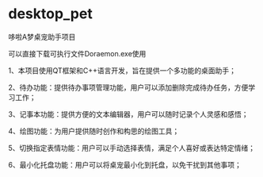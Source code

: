 # desktop_pet
哆啦A梦桌宠助手项目

可以直接下载可执行文件Doraemon.exe使用

1、本项目使用QT框架和C++语言开发，旨在提供一个多功能的桌面助手；

2、待办功能：提供待办事项管理功能，用户可以添加删除完成待办任务，方便学习工作；

3、记事本功能：提供方便的文本编辑器，用户可以随时记录个人灵感和感悟；

4、绘图功能：为用户提供随时创作和构思的绘图工具；

5、切换指定表情功能：用户可以手动选择表情，满足个人喜好或表达特定情绪；

6、最小化托盘功能：用户可以将桌宠最小化到托盘，以免干扰到其他事项；
